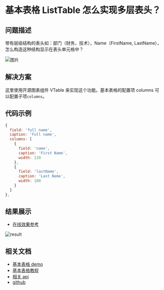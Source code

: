 # 基本表格 ListTable 怎么实现多层表头？

## 问题描述

带有层级结构的表头如：部门（财务，技术），Name（FirstName, LastName），怎么构造这种结构显示在表头单元格中？

![图片](/vtable/faq/1-0.png)

## 解决方案

这里使用开源图表组件 VTable 来实现这个功能。基本表格的配置项 columns 可以配置子项`columns`。

## 代码示例

```javascript
{
  field: 'full name',
  caption: 'Full name',
  columns: [
    {
      field: 'name',
      caption: 'First Name',
      width: 120
    },
    {
      field: 'lastName',
      caption: 'Last Name',
      width: 100
    }
  ]
},
```

## 结果展示

- [在线效果参考](https://codesandbox.io/s/vtable-columns-nested-structure-4zwk43)

![result](/vtable/faq/1-1.png)

## 相关文档

- [基本表格 demo](https://visactor.io/vtable/demo/table-type/list-table)
- [基本表格教程](https://visactor.io/vtable/guide/table_type/List_table/list_table_define_and_generate)
- [相关 api](https://visactor.io/vtable/option/ListTable-columns-text#columns)
- [github](https://github.com/VisActor/VTable)
